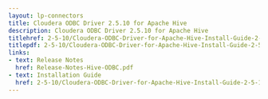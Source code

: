 ```yaml
---
layout: lp-connectors
title: Cloudera ODBC Driver 2.5.10 for Apache Hive
description: Cloudera ODBC Driver 2.5.10 for Apache Hive
titlehref: 2-5-10/Cloudera-ODBC-Driver-for-Apache-Hive-Install-Guide-2-5-10.pdf
titlepdf: 2-5-10/Cloudera-ODBC-Driver-for-Apache-Hive-Install-Guide-2-5-10.pdf
links:
- text: Release Notes
  href: Release-Notes-Hive-ODBC.pdf
- text: Installation Guide
  href: 2-5-10/Cloudera-ODBC-Driver-for-Apache-Hive-Install-Guide-2-5-10.pdf
---
```

